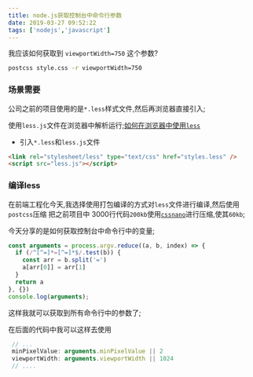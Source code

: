 ```yaml
---
title: node.js获取控制台中命令行参数
date: 2019-03-27 09:52:22
tags: ['nodejs','javascript']
---
```


我应该如何获取到 `viewportWidth=750` 这个参数?

```bash
postcss style.css -r viewportWidth=750
```
<!--more-->

### 场景需要
公司之前的项目使用的是`*.less`样式文件,然后再浏览器直接引入;

使用`less.js`文件在浏览器中解析运行;[如何在浏览器中使用`less`](http://lesscss.cn/usage/#using-less-in-the-browser)

+ 引入`*.less`和`less.js`文件
```html
<link rel="stylesheet/less" type="text/css" href="styles.less" />
<script src="less.js"></script>
```

### 编译less
在前端工程化今天,我选择使用打包编译的方式对`less`文件进行编译,然后使用`postcss`压缩
把之前项目中 3000行代码`200kb`使用[`cssnano`](https://github.com/cssnano/cssnano)进行压缩,使其`60kb`;


今天分享的是如何获取控制台中命令行中的变量;

```javascript
const arguments = process.argv.reduce((a, b, index) => {
  if (/^[^=]*=[^=]*$/.test(b)) {
    const arr = b.split('=')
    a[arr[0]] = arr[1]
  }
  return a
}, {})
console.log(arguments);
```

这样我就可以获取到所有命令行中的参数了;

在后面的代码中我可以这样去使用
```javascript
 // ...
 minPixelValue: arguments.minPixelValue || 2
 viewportWidth: arguments.viewportWidth || 1024
 // ....
```